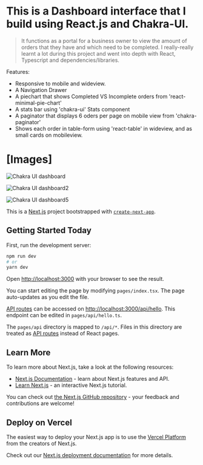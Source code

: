 # This is a Dashboard interface that I build using React.js and Chakra-UI.
> It functions as a portal for a business owner to view the amount of orders that they have and which need to be completed. I really-really learnt a lot during this project and went into depth with React, Typescript and dependencies/libraries.

Features:
  - Responsive to mobile and wideview. 
  - A Navigation Drawer
  - A piechart that shows Completed VS Incomplete orders from 'react-minimal-pie-chart'
  - A stats bar using 'chakra-ui' Stats component
  - A paginator that displays 6 oders per page on mobile view from 'chakra-paginator'
  - Shows each order in table-form using 'react-table' in wideview, and as small cards on mobileview.

# [Images]

![Chakra UI dashboard](https://user-images.githubusercontent.com/84540577/174483043-24acbf11-56fc-4074-aa20-3f21d4229c31.png)
 
![Chakra UI dashboard2](https://user-images.githubusercontent.com/84540577/174483918-cb16fac8-a65d-434d-bbf1-08998e615842.png)

![Chakra UI dashboard5](https://user-images.githubusercontent.com/84540577/174484171-34bf6241-6d22-420b-b957-8b616c6922fa.png)

 

This is a [Next.js](https://nextjs.org/) project bootstrapped with [`create-next-app`](https://github.com/vercel/next.js/tree/canary/packages/create-next-app).

## Getting Started Today

First, run the development server:

```bash
npm run dev
# or
yarn dev
```

Open [http://localhost:3000](http://localhost:3000) with your browser to see the result.

You can start editing the page by modifying `pages/index.tsx`. The page auto-updates as you edit the file.

[API routes](https://nextjs.org/docs/api-routes/introduction) can be accessed on [http://localhost:3000/api/hello](http://localhost:3000/api/hello). This endpoint can be edited in `pages/api/hello.ts`.

The `pages/api` directory is mapped to `/api/*`. Files in this directory are treated as [API routes](https://nextjs.org/docs/api-routes/introduction) instead of React pages.

## Learn More

To learn more about Next.js, take a look at the following resources:

- [Next.js Documentation](https://nextjs.org/docs) - learn about Next.js features and API.
- [Learn Next.js](https://nextjs.org/learn) - an interactive Next.js tutorial.

You can check out [the Next.js GitHub repository](https://github.com/vercel/next.js/) - your feedback and contributions are welcome!

## Deploy on Vercel

The easiest way to deploy your Next.js app is to use the [Vercel Platform](https://vercel.com/new?utm_medium=default-template&filter=next.js&utm_source=create-next-app&utm_campaign=create-next-app-readme) from the creators of Next.js.

Check out our [Next.js deployment documentation](https://nextjs.org/docs/deployment) for more details.
